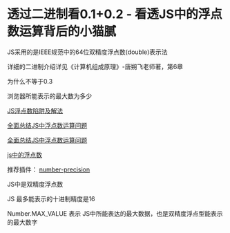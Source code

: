 # 透过二进制看0.1+0.2 - 看透JS中的浮点数运算背后的小猫腻

JS采用的是IEEE规范中的64位双精度浮点数(double)表示法

详细的二进制介绍详见《计算机组成原理》-唐朔飞老师著，第6章

为什么不等于0.3

浏览器所能表示的最大数为多少

[JS浮点数陷阱及解法](https://github.com/camsong/blog/issues/9)

[全面总结JS中浮点数运算问题](https://juejin.im/post/5dab6dd7e51d457805049b18)

[全面总结JS中浮点数运算问题](https://juejin.im/post/5dab6dd7e51d457805049b18)

[js中的浮点数](https://github.com/camsong/blog/issues/9)

推荐插件： [number-precision](https://github.com/nefe/number-precision)

JS中是双精度浮点数

JS 最多能表示的十进制精度是16

Number.MAX_VALUE 表示 JS中所能表达的最大数据，也是双精度浮点型能表示的最大数字